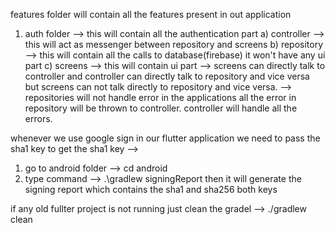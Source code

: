 features folder will contain all the features present in out application
1) auth folder --> this will contain all the authentication part
    a) controller --> this will act as messenger between repository and screens
    b) repository --> this will contain all the calls to database(firebase) it won't have any ui part
    c) screens --> this will contain ui part
    --> screens can directly talk to controller and controller can directly talk to repository and vice versa but screens can not talk directly to repository and vice versa.
    --> repositories will not handle error in the applications all the error in repository will be thrown to controller. controller will handle all the errors.


whenever we use google sign in our flutter application we need to pass the sha1 key
to get the sha1 key --> 
1) go to android folder --> cd android
2) type command --> .\gradlew signingReport
then it will generate the signing report which contains the sha1 and sha256 both keys



if any old fullter project is not running just clean the gradel --> ./gradlew clean
